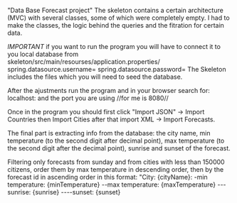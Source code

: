 "Data Base Forecast project" 
The skeleton contains a certain architecture (MVC) with several classes, some of which were completely empty. I had to make the classes, the logic behind the queries and the fitration for certain data.

*IMPORTANT* if you want to run the program you will have to connect it to you local database from skeleton/src/main/resourses/application.properties/
spring.datasource.username=
spring.datasource.password=
The Skeleton includes the files which you will need to seed the database.

After the ajustments run the program and in your browser search for: localhost: and the port you are using //for me is 8080//

Once in the program you should first click "Import JSON" -> Import Countries then Import Cities after that import XML -> Import Forecasts. 

The final part is extracting info from the database: 
the city name, 
min temperature (to the second digit after decimal point), 
max temperature (to the second digit after the decimal point),
sunrise and sunset of the forecast. 

Filtering only forecasts from sunday and from cities with less than 150000 citizens, order them by max temperature in descending order, then by the forecast id in ascending order in this format:
	"City: {cityName}:
   		-min temperature: {minTemperature}
   		--max temperature: {maxTemperature}
   		---sunrise: {sunrise}
----sunset: {sunset}
